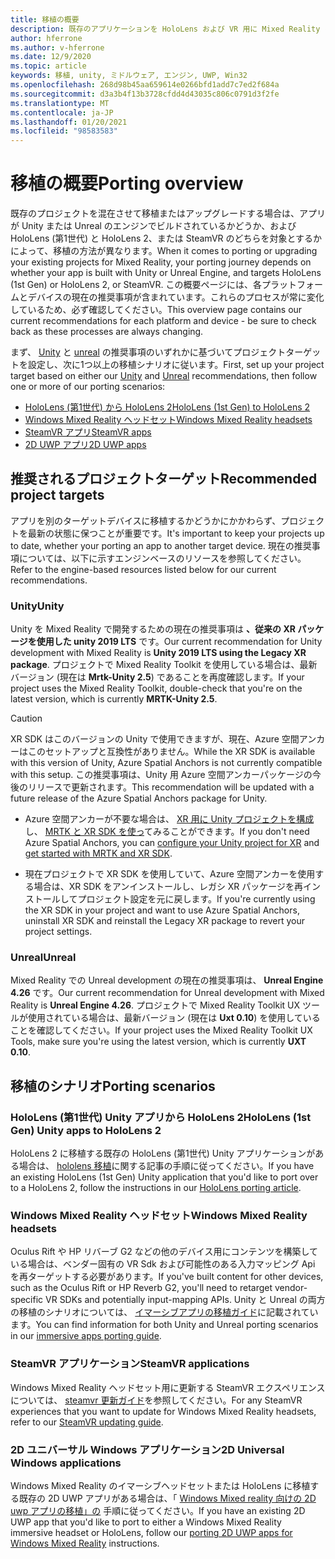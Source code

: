 ```yaml
---
title: 移植の概要
description: 既存のアプリケーションを HoloLens および VR 用に Mixed Reality にするためのさまざまな移植オプションの概要を説明します。
author: hferrone
ms.author: v-hferrone
ms.date: 12/9/2020
ms.topic: article
keywords: 移植, unity, ミドルウェア, エンジン, UWP, Win32
ms.openlocfilehash: 268d98b45aa659614e0266bfd1add7c7ed2f684a
ms.sourcegitcommit: d3a3b4f13b3728cfdd4d43035c806c0791d3f2fe
ms.translationtype: MT
ms.contentlocale: ja-JP
ms.lasthandoff: 01/20/2021
ms.locfileid: "98583583"
---
```

# <a name="porting-overview"></a><span data-ttu-id="873ff-104">移植の概要</span><span class="sxs-lookup"><span data-stu-id="873ff-104">Porting overview</span></span>

<span data-ttu-id="873ff-105">既存のプロジェクトを混在させて移植またはアップグレードする場合は、アプリが Unity または Unreal のエンジンでビルドされているかどうか、および HoloLens (第1世代) と HoloLens 2、または SteamVR のどちらを対象とするかによって、移植の方法が異なります。</span><span class="sxs-lookup"><span data-stu-id="873ff-105">When it comes to porting or upgrading your existing projects for Mixed Reality, your porting journey depends on whether your app is built with Unity or Unreal Engine, and targets HoloLens (1st Gen) or HoloLens 2, or SteamVR.</span></span> <span data-ttu-id="873ff-106">この概要ページには、各プラットフォームとデバイスの現在の推奨事項が含まれています。これらのプロセスが常に変化しているため、必ず確認してください。</span><span class="sxs-lookup"><span data-stu-id="873ff-106">This overview page contains our current recommendations for each platform and device - be sure to check back as these processes are always changing.</span></span>

<span data-ttu-id="873ff-107">まず、 [Unity](#unity) と [unreal](#unreal) の推奨事項のいずれかに基づいてプロジェクトターゲットを設定し、次に1つ以上の移植シナリオに従います。</span><span class="sxs-lookup"><span data-stu-id="873ff-107">First, set up your project target based on either our [Unity](#unity) and [Unreal](#unreal) recommendations, then follow one or more of our porting scenarios:</span></span>

- [<span data-ttu-id="873ff-108">HoloLens (第1世代) から HoloLens 2</span><span class="sxs-lookup"><span data-stu-id="873ff-108">HoloLens (1st Gen) to HoloLens 2</span></span>](#hololens-1st-gen-unity-apps-to-hololens-2)
- [<span data-ttu-id="873ff-109">Windows Mixed Reality ヘッドセット</span><span class="sxs-lookup"><span data-stu-id="873ff-109">Windows Mixed Reality headsets</span></span>](#windows-mixed-reality-headsets)
- [<span data-ttu-id="873ff-110">SteamVR アプリ</span><span class="sxs-lookup"><span data-stu-id="873ff-110">SteamVR apps</span></span>](#steamvr-applications)
- [<span data-ttu-id="873ff-111">2D UWP アプリ</span><span class="sxs-lookup"><span data-stu-id="873ff-111">2D UWP apps</span></span>](#2d-universal-windows-applications)

## <a name="recommended-project-targets"></a><span data-ttu-id="873ff-112">推奨されるプロジェクトターゲット</span><span class="sxs-lookup"><span data-stu-id="873ff-112">Recommended project targets</span></span>

<span data-ttu-id="873ff-113">アプリを別のターゲットデバイスに移植するかどうかにかかわらず、プロジェクトを最新の状態に保つことが重要です。</span><span class="sxs-lookup"><span data-stu-id="873ff-113">It's important to keep your projects up to date, whether your porting an app to another target device.</span></span> <span data-ttu-id="873ff-114">現在の推奨事項については、以下に示すエンジンベースのリソースを参照してください。</span><span class="sxs-lookup"><span data-stu-id="873ff-114">Refer to the engine-based resources listed below for our current recommendations.</span></span>

### <a name="unity"></a><span data-ttu-id="873ff-115">Unity</span><span class="sxs-lookup"><span data-stu-id="873ff-115">Unity</span></span>

<span data-ttu-id="873ff-116">Unity を Mixed Reality で開発するための現在の推奨事項は **、従来の XR パッケージを使用した unity 2019 LTS** です。</span><span class="sxs-lookup"><span data-stu-id="873ff-116">Our current recommendation for Unity development with Mixed Reality is **Unity 2019 LTS using the Legacy XR package**.</span></span> <span data-ttu-id="873ff-117">プロジェクトで Mixed Reality Toolkit を使用している場合は、最新バージョン (現在は **Mrtk-Unity 2.5**) であることを再度確認します。</span><span class="sxs-lookup"><span data-stu-id="873ff-117">If your project uses the Mixed Reality Toolkit, double-check that you're on the latest version, which is currently **MRTK-Unity 2.5**.</span></span>

> [!CAUTION]
> <span data-ttu-id="873ff-118">XR SDK はこのバージョンの Unity で使用できますが、現在、Azure 空間アンカーはこのセットアップと互換性がありません。</span><span class="sxs-lookup"><span data-stu-id="873ff-118">While the XR SDK is available with this version of Unity, Azure Spatial Anchors is not currently compatible with this setup.</span></span> <span data-ttu-id="873ff-119">この推奨事項は、Unity 用 Azure 空間アンカーパッケージの今後のリリースで更新されます。</span><span class="sxs-lookup"><span data-stu-id="873ff-119">This recommendation will be updated with a future release of the Azure Spatial Anchors package for Unity.</span></span> 
> 
> * <span data-ttu-id="873ff-120">Azure 空間アンカーが不要な場合は、 [XR 用に Unity プロジェクトを構成](https://docs.unity3d.com/Manual/configuring-project-for-xr.html) し、 [MRTK と XR SDK を使っ](https://microsoft.github.io/MixedRealityToolkit-Unity/Documentation/GettingStartedWithMRTKAndXRSDK.html)てみることができます。</span><span class="sxs-lookup"><span data-stu-id="873ff-120">If you don't need Azure Spatial Anchors, you can [configure your Unity project for XR](https://docs.unity3d.com/Manual/configuring-project-for-xr.html) and [get started with MRTK and XR SDK](https://microsoft.github.io/MixedRealityToolkit-Unity/Documentation/GettingStartedWithMRTKAndXRSDK.html).</span></span>
> 
> * <span data-ttu-id="873ff-121">現在プロジェクトで XR SDK を使用していて、Azure 空間アンカーを使用する場合は、XR SDK をアンインストールし、レガシ XR パッケージを再インストールしてプロジェクト設定を元に戻します。</span><span class="sxs-lookup"><span data-stu-id="873ff-121">If you're currently using the XR SDK in your project and want to use Azure Spatial Anchors, uninstall XR SDK and reinstall the Legacy XR package to revert your project settings.</span></span>


### <a name="unreal"></a><span data-ttu-id="873ff-122">Unreal</span><span class="sxs-lookup"><span data-stu-id="873ff-122">Unreal</span></span> 

<span data-ttu-id="873ff-123">Mixed Reality での Unreal development の現在の推奨事項は、 **Unreal Engine 4.26** です。</span><span class="sxs-lookup"><span data-stu-id="873ff-123">Our current recommendation for Unreal development with Mixed Reality is **Unreal Engine 4.26**.</span></span> <span data-ttu-id="873ff-124">プロジェクトで Mixed Reality Toolkit UX ツールが使用されている場合は、最新バージョン (現在は **Uxt 0.10**) を使用していることを確認してください。</span><span class="sxs-lookup"><span data-stu-id="873ff-124">If your project uses the Mixed Reality Toolkit UX Tools, make sure you're using the latest version, which is currently **UXT 0.10**.</span></span>

## <a name="porting-scenarios"></a><span data-ttu-id="873ff-125">移植のシナリオ</span><span class="sxs-lookup"><span data-stu-id="873ff-125">Porting scenarios</span></span>

### <a name="hololens-1st-gen-unity-apps-to-hololens-2"></a><span data-ttu-id="873ff-126">HoloLens (第1世代) Unity アプリから HoloLens 2</span><span class="sxs-lookup"><span data-stu-id="873ff-126">HoloLens (1st Gen) Unity apps to HoloLens 2</span></span>

<span data-ttu-id="873ff-127">HoloLens 2 に移植する既存の HoloLens (第1世代) Unity アプリケーションがある場合は、 [hololens 移植](./porting-hl1-hl2.md)に関する記事の手順に従ってください。</span><span class="sxs-lookup"><span data-stu-id="873ff-127">If you have an existing HoloLens (1st Gen) Unity application that you'd like to port over to a HoloLens 2, follow the instructions in our [HoloLens porting article](./porting-hl1-hl2.md).</span></span>

### <a name="windows-mixed-reality-headsets"></a><span data-ttu-id="873ff-128">Windows Mixed Reality ヘッドセット</span><span class="sxs-lookup"><span data-stu-id="873ff-128">Windows Mixed Reality headsets</span></span>

<span data-ttu-id="873ff-129">Oculus Rift や HP リバーブ G2 などの他のデバイス用にコンテンツを構築している場合は、ベンダー固有の VR Sdk および可能性のある入力マッピング Api を再ターゲットする必要があります。</span><span class="sxs-lookup"><span data-stu-id="873ff-129">If you've built content for other devices, such as the Oculus Rift or HP Reverb G2, you'll need to retarget vendor-specific VR SDKs and potentially input-mapping APIs.</span></span> <span data-ttu-id="873ff-130">Unity と Unreal の両方の移植のシナリオについては、 [イマーシブアプリの移植ガイド](porting-guides.md)に記載されています。</span><span class="sxs-lookup"><span data-stu-id="873ff-130">You can find information for both Unity and Unreal porting scenarios in our [immersive apps porting guide](porting-guides.md).</span></span>

### <a name="steamvr-applications"></a><span data-ttu-id="873ff-131">SteamVR アプリケーション</span><span class="sxs-lookup"><span data-stu-id="873ff-131">SteamVR applications</span></span>

<span data-ttu-id="873ff-132">Windows Mixed Reality ヘッドセット用に更新する SteamVR エクスペリエンスについては、 [steamvr 更新ガイド](updating-your-steamvr-application-for-windows-mixed-reality.md)を参照してください。</span><span class="sxs-lookup"><span data-stu-id="873ff-132">For any SteamVR experiences that you want to update for Windows Mixed Reality headsets, refer to our [SteamVR updating guide](updating-your-steamvr-application-for-windows-mixed-reality.md).</span></span>

### <a name="2d-universal-windows-applications"></a><span data-ttu-id="873ff-133">2D ユニバーサル Windows アプリケーション</span><span class="sxs-lookup"><span data-stu-id="873ff-133">2D Universal Windows applications</span></span>

<span data-ttu-id="873ff-134">Windows Mixed Reality のイマーシブヘッドセットまたは HoloLens に移植する既存の 2D UWP アプリがある場合は、「 [Windows Mixed reality 向けの 2D uwp アプリの移植」の](building-2d-apps.md) 手順に従ってください。</span><span class="sxs-lookup"><span data-stu-id="873ff-134">If you have an existing 2D UWP app that you'd like to port to either a Windows Mixed Reality immersive headset or HoloLens, follow our [porting 2D UWP apps for Windows Mixed Reality](building-2d-apps.md) instructions.</span></span>